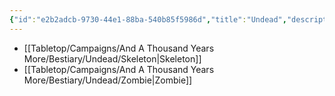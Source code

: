 ```yaml
---
{"id":"e2b2adcb-9730-44e1-88ba-540b85f5986d","title":"Undead","description":"Bestiary entries for the Undead.","publish":true,"date_created":"Tuesday, April 2nd 2024, 5:40:18 pm","date_modified":"Tuesday, April 9th 2024, 8:41:58 pm","path":"Tabletop/Campaigns/And A Thousand Years More/Bestiary/Undead/index.md","permalink":"/tabletop/campaigns/and-a-thousand-years-more/bestiary/undead/index/","PassFrontmatter":true}
---
```



- [[Tabletop/Campaigns/And A Thousand Years More/Bestiary/Undead/Skeleton\|Skeleton]]
- [[Tabletop/Campaigns/And A Thousand Years More/Bestiary/Undead/Zombie\|Zombie]]

